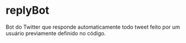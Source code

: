 # replyBot
Bot do Twitter que responde automaticamente todo tweet feito por um usuário previamente definido no código.
